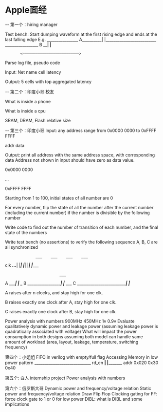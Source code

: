 Apple面经
===
--
第一个：hiring manager

Test bench: Start dumping waveform at the first rising edge and ends at the last falling edge
E.g.
            ________________
A__________|                |__________________________
                     _________________
B __________________|                 |________________

           <——————————————————————————>


Parse log file, pseudo code

Input:
Net    name	  cell		latency

Output: 5 cells with top aggregated latency

--
第二个：印度小哥 校友

What is inside a phone

What is inside a cpu

SRAM, DRAM, Flash relative size

--
第三个：印度小哥
Input: any address range from 0x0000 0000 to 0xFFFF FFFF

addr			data

Output: print all address with the same address space, with corresponding data
Address not shown in input should have zero as data value.

0x0000 0000

...


0xFFFF FFFF

Starting from 1 to 100, initial states of all number are 0

For every number, flip the state of all the number after the current number (including the current number) if the number is divisible by the following number

Write code to find out the number of transition of each number, and the final state of the numbers

Write test bench (no assertions) to verify the following sequence
A, B, C are all synchronized 

               	  ___    ___    ___    ___
clk      ___...___|  |___|  |___|  |___|  |______

					         ___
A        ________________|  |___________
						            \___
B	      ______________________|  |_____
       								      ___
C        ______________________________|  |_____

A raises after n clocks, and stay high for one clk.

B raises exactly one clock after A, stay high for one clk.

C raises exactly one clock after B, stay high for one clk.


Power analysis with numbers
900MHz			450MHz
1v				0.9v
Evaluate qualitatively dynamic power and leakage power (assuming leakage power is quadratically associated with voltage)
What will impact the power consumption in both designs assuming both model can handle same amount of workload (area, layout, leakage, temperature, switching frequency)

第四个：小姐姐
FIFO in verilog with empty/full flag
Accessing Memory in low power pattern
                 _____________________________
rd_en ____|                                                    |___________
addr          0x020           0x30                           0x40

第五个: 白人
internship project
Power analysis with numbers

第六个：俄罗斯大哥
Dynamic power and frequency/voltage relation
Static power and frequency/voltage relation
Draw Flip Flop
Clocking gating for FF: force clock gate to 1 or 0 for low power
DIBL: what is DIBL and some implications 